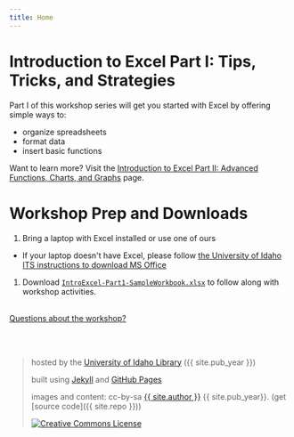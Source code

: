 ```yaml
---
title: Home
---
```

# Introduction to Excel Part I: Tips, Tricks, and Strategies

Part I of this workshop series will get you started with Excel by offering simple ways to:
- organize spreadsheets
- format data
- insert basic functions

Want to learn more? Visit the <a href="https://jylisadoney.github.io/intro-excel-2/" target="_blank">Introduction to Excel Part II: Advanced Functions, Charts, and Graphs</a> page.

# Workshop Prep and Downloads 

1. Bring a laptop with Excel installed or use one of ours
  * If your laptop doesn't have Excel, please follow <a href="https://www.uidaho.edu/infrastructure/its/self-help/ms-office?" target="_blank">the University of Idaho ITS instructions to download MS Office</a>
1. Download <a href="files/IntroExcel-Part1-SampleWorkbook.xlsx" target="_blank">`IntroExcel-Part1-SampleWorkbook.xlsx`</a> to follow along with workshop activities.

<br>
<a href="https://vivo.nkn.uidaho.edu/vivo/display/n104190" target="_blank">Questions about the workshop?</a> 

<br><br>
> hosted by the <a href="https://www.lib.uidaho.edu/" target="_blank">University of Idaho Library</a> ({{ site.pub_year }})
>
> built using [Jekyll](https://jekyllrb.com/) and [GitHub Pages](https://pages.github.com/)
>
> images and content: cc-by-sa <a href="https://github.com/{{ site.github_username }}">{{ site.author }}</a> {{ site.pub_year}}. (get [source code]({{ site.repo }}))
>
> <a href="http://creativecommons.org/licenses/by-sa/4.0/" rel="license"><img style="border-width: 0;" src="https://i.creativecommons.org/l/by-sa/4.0/88x31.png" alt="Creative Commons License" /></a>
